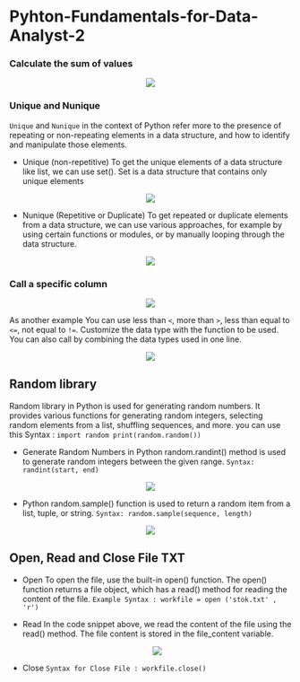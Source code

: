 # Pyhton-Fundamentals-for-Data-Analyst-2

### Calculate the sum of values
<div align="center"><img src="https://github.com/difasafrina/Pyhton-Fundamentals-for-Data-Analyst-2/assets/113273578/4e73c1d7-0894-4352-addb-0fd140aadf41" /></div>

### Unique and Nunique
`Unique` and `Nunique` in the context of Python refer more to the presence of repeating or non-repeating elements in a data structure, and how to identify and manipulate those elements.
- Unique (non-repetitive)
To get the unique elements of a data structure like list, we can use set(). Set is a data structure that contains only unique elements
<div align="center"><img src="https://github.com/difasafrina/Pyhton-Fundamentals-for-Data-Analyst-2/assets/113273578/b0135ff9-e9cc-4349-a71e-24b984b17c5a" /></div>

- Nunique (Repetitive or Duplicate) 
To get repeated or duplicate elements from a data structure, we can use various approaches, for example by using certain functions or modules, or by manually looping through the data structure.
<div align="center"><img src="https://github.com/difasafrina/Pyhton-Fundamentals-for-Data-Analyst-2/assets/113273578/ff0ce817-24bf-472f-a7c6-9779fe2c425d" /></div>

### Call a specific column
<div align="center"><img src="https://github.com/difasafrina/Pyhton-Fundamentals-for-Data-Analyst-2/assets/113273578/941512de-9504-40b8-ac31-08deeb345a34" /></div>
                        
As another example You can use less than `<`, more than `>`, less than equal to `<=`, not equal to `!=`. Customize the data type with the function to be used. You can also call by combining the data types used in one line. 

<div align="center"><img src="https://github.com/difasafrina/Pyhton-Fundamentals-for-Data-Analyst-2/assets/113273578/8920f699-2b2a-4f9e-91e5-f0bc1eb886fe" /></div>

## Random library
Random library in Python is used for generating random numbers. It provides various functions for generating random integers, selecting random elements from a list, shuffling sequences, and more.
 you can use this Syntax : 
 `import random
    print(random.random())`

- Generate Random Numbers in Python
random.randint() method is used to generate random integers between the given range.
`Syntax: randint(start, end)`

<div align="center"><img src="https://github.com/difasafrina/Pyhton-Fundamentals-for-Data-Analyst-2/assets/113273578/d76b9e1a-4716-4cc3-81d0-11023142313b" /></div>
 

- Python random.sample() function is used to return a random item from a list, tuple, or string.
  `Syntax: random.sample(sequence, length)`

<div align="center"><img src="https://github.com/difasafrina/Pyhton-Fundamentals-for-Data-Analyst-2/assets/113273578/a71a951c-b023-4478-9cc0-bc424cf4b927" /></div>
 
## Open, Read and Close File TXT
- Open
To open the file, use the built-in open() function. The open() function returns a file object, which has a read() method for reading the content of the file.
`Example Syntax : workfile = open ('stok.txt' , 'r')` 
  
- Read
  In the code snippet above, we read the content of the file using the read() method. 
The file content is stored in the file_content variable.
  <div align="center"><img src="https://github.com/difasafrina/Pyhton-Fundamentals-for-Data-Analyst-2/assets/113273578/058a7cd3-b2d6-4464-8847-9f660097f680" /></div>
  
- Close
`Syntax for Close File : workfile.close()`
